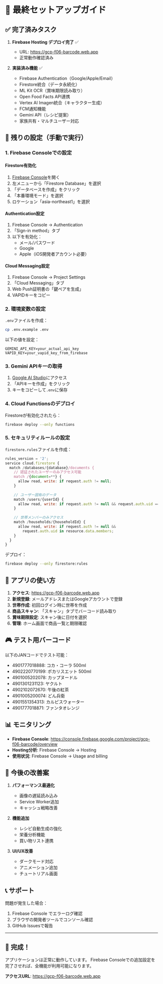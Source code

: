 # 🎯 最終セットアップガイド

## ✅ 完了済みタスク

1. **Firebase Hosting デプロイ完了** ✅
   - URL: https://gcp-f06-barcode.web.app
   - 正常動作確認済み

2. **実装済み機能** ✅
   - Firebase Authentication（Google/Apple/Email）
   - Firestore統合（データ永続化）
   - ML Kit OCR（賞味期限読み取り）
   - Open Food Facts API連携
   - Vertex AI Imagen統合（キャラクター生成）
   - FCM通知機能
   - Gemini API（レシピ提案）
   - 家族共有・マルチユーザー対応

## 🔧 残りの設定（手動で実行）

### 1. Firebase Consoleでの設定

#### Firestore有効化
1. [Firebase Console](https://console.firebase.google.com/project/gcp-f06-barcode/overview)を開く
2. 左メニューから「Firestore Database」を選択
3. 「データベースを作成」をクリック
4. 「本番環境モード」を選択
5. ロケーション「asia-northeast1」を選択

#### Authentication設定
1. Firebase Console → Authentication
2. 「Sign-in method」タブ
3. 以下を有効化：
   - メール/パスワード
   - Google
   - Apple（iOS開発者アカウント必要）

#### Cloud Messaging設定
1. Firebase Console → Project Settings
2. 「Cloud Messaging」タブ
3. Web Push証明書の「鍵ペアを生成」
4. VAPIDキーをコピー

### 2. 環境変数の設定

`.env`ファイルを作成：
```bash
cp .env.example .env
```

以下の値を設定：
```
GEMINI_API_KEY=your_actual_api_key
VAPID_KEY=your_vapid_key_from_firebase
```

### 3. Gemini APIキーの取得

1. [Google AI Studio](https://makersuite.google.com/app/apikey)にアクセス
2. 「APIキーを作成」をクリック
3. キーをコピーして`.env`に保存

### 4. Cloud Functionsのデプロイ

Firestoreが有効化されたら：
```bash
firebase deploy --only functions
```

### 5. セキュリティルールの設定

`firestore.rules`ファイルを作成：
```javascript
rules_version = '2';
service cloud.firestore {
  match /databases/{database}/documents {
    // 認証されたユーザーのみアクセス可能
    match /{document=**} {
      allow read, write: if request.auth != null;
    }
    
    // ユーザー固有のデータ
    match /users/{userId} {
      allow read, write: if request.auth != null && request.auth.uid == userId;
    }
    
    // 世帯メンバーのみアクセス
    match /households/{householdId} {
      allow read, write: if request.auth != null && 
        request.auth.uid in resource.data.members;
    }
  }
}
```

デプロイ：
```bash
firebase deploy --only firestore:rules
```

## 📱 アプリの使い方

1. **アクセス**: https://gcp-f06-barcode.web.app
2. **新規登録**: メールアドレスまたはGoogleアカウントで登録
3. **世帯作成**: 初回ログイン時に世帯を作成
4. **商品スキャン**: 「スキャン」タブでバーコード読み取り
5. **賞味期限設定**: スキャン後に日付を選択
6. **管理**: ホーム画面で商品一覧と期限確認

## 🎮 テスト用バーコード

以下のJANコードでテスト可能：
- 4901777018888: コカ・コーラ 500ml
- 4902220770199: ポカリスエット 500ml
- 4901005202078: カップヌードル
- 4901301231123: ヤクルト
- 4902102072670: 午後の紅茶
- 4901005200074: どん兵衛
- 4901551354313: カルピスウォーター
- 4901777018871: ファンタオレンジ

## 📊 モニタリング

- **Firebase Console**: https://console.firebase.google.com/project/gcp-f06-barcode/overview
- **Hosting分析**: Firebase Console → Hosting
- **使用状況**: Firebase Console → Usage and billing

## 🚀 今後の改善案

1. **パフォーマンス最適化**
   - 画像の遅延読み込み
   - Service Worker追加
   - キャッシュ戦略改善

2. **機能追加**
   - レシピ自動生成の強化
   - 栄養分析機能
   - 買い物リスト連携

3. **UI/UX改善**
   - ダークモード対応
   - アニメーション追加
   - チュートリアル画面

## 📞 サポート

問題が発生した場合：
1. Firebase Console でエラーログ確認
2. ブラウザの開発者ツールでコンソール確認
3. GitHub Issuesで報告

---

## 🎉 完成！

アプリケーションは正常に動作しています。
Firebase Consoleでの追加設定を完了させれば、全機能が利用可能になります。

**アクセスURL**: https://gcp-f06-barcode.web.app